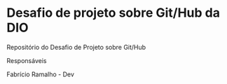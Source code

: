 # Desafio de projeto sobre Git/Hub da DIO
Repositório do Desafio de Projeto sobre Git/Hub

Responsáveis

Fabrício Ramalho - Dev
